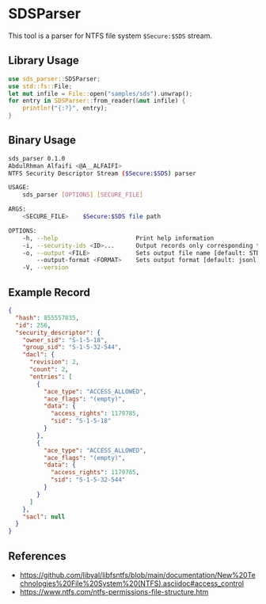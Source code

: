 # SDSParser

This tool is a parser for NTFS file system `$Secure:$SDS` stream.

## Library Usage

```rust
use sds_parser::SDSParser;
use std::fs::File;
let mut infile = File::open("samples/sds").unwrap();
for entry in SDSParser::from_reader(&mut infile) {
    println!("{:?}", entry);
}
```

## Binary Usage

```bash
sds_parser 0.1.0
AbdulRhman Alfaifi <@A__ALFAIFI>
NTFS Security Descriptor Stream ($Secure:$SDS) parser

USAGE:
    sds_parser [OPTIONS] [SECURE_FILE]

ARGS:
    <SECURE_FILE>    $Secure:$SDS file path

OPTIONS:
    -h, --help                      Print help information
    -i, --security-ids <ID>...      Output records only corresponding to these security IDs
    -o, --output <FILE>             Sets output file name [default: STDOUT]
        --output-format <FORMAT>    Sets output format [default: jsonl] [possible values: jsonl,csv]
    -V, --version
```

## Example Record
```json
{
  "hash": 855557835,
  "id": 256,
  "security_descriptor": {
    "owner_sid": "S-1-5-18",
    "group_sid": "S-1-5-32-544",
    "dacl": {
      "revision": 2,
      "count": 2,
      "entries": [
        {
          "ace_type": "ACCESS_ALLOWED",
          "ace_flags": "(empty)",
          "data": {
            "access_rights": 1179785,
            "sid": "S-1-5-18"
          }
        },
        {
          "ace_type": "ACCESS_ALLOWED",
          "ace_flags": "(empty)",
          "data": {
            "access_rights": 1179785,
            "sid": "S-1-5-32-544"
          }
        }
      ]
    },
    "sacl": null
  }
}
```

## References

* https://github.com/libyal/libfsntfs/blob/main/documentation/New%20Technologies%20File%20System%20(NTFS).asciidoc#access_control
* https://www.ntfs.com/ntfs-permissions-file-structure.htm
